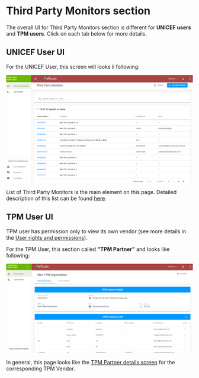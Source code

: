 # Third Party Monitors section

The overall UI for Third Party Monitors section is different for **UNICEF users** and **TPM users**. Click on each tab below for more details.

## UNICEF User UI

For the UNICEF User, this screen will looks li following: 

![Overall user interface for Third Party Monitors section](../../.gitbook/assets/13%20%281%29.png)

List of Third Party Monitors is the main element on this page. Detailed description of this list can be found [here](https://razortheory.gitbook.io/third-party-monitoring-module-documentation/~/drafts/-LOHe8TNV4ZlgxytZ1vr/primary/product-end-user-documentation/third-party-monitors-section/list-of-third-party-monitors). 

## TPM User UI

  
TPM user has permission only to view its own vendor \(see more details in the [User rights and permissions](https://razortheory.gitbook.io/third-party-monitoring-module-documentation/~/edit/drafts/-LMkmGFalajrs5DyIggD/product-end-user-documentation/overview/user-rights-and-permissions)\). 

For the TPM User, this section called **"TPM Partner"** and looks like following:

![Overall user interface for TPM Partner section](../../.gitbook/assets/14%20%281%29.png)

In general, this page looks like the [TPM Partner details screen](https://razortheory.gitbook.io/third-party-monitoring-module-documentation/~/edit/drafts/-LOHe8TNV4ZlgxytZ1vr/product-end-user-documentation/third-party-monitors-section/tpm-partner-details-screen) for the corresponding TPM Vendor. 



